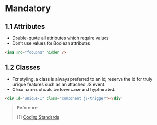 # Mandatory

## 1.1 Attributes

- Double-quote all attributes which require values
- Don’t use values for Boolean attributes

```html
<img src="foo.png" hidden />
```

## 1.2 Classes

- For styling, a class is always preferred to an id; reserve the id for truly unique features such as an attached JS event.
- Class names should be lowercase and hyphenated.

```html
<div id="unique-1" class="component js-trigger"></div>
```

> Reference
>
> [1] [Coding Standards](https://devdocs.readthedocs.io/en/latest/coding_standards/frontend_standards.html)

